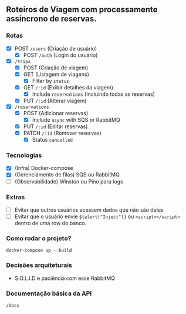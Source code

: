 ## Roteiros de Viagem com processamente assíncrono de reservas.

### Rotas

- [x] POST `/users` (Criação de usuário)
  - [x] POST `/auth` (Login do usuário)
- [x] `/trips`
  - [x] POST (Criação de viagem)
  - [x] GET (Listagem de viagens)
    - [x] Filter by `status`
  - [x] GET `/:id` (Exibir detalhes da viagem)
    - [x] Include `reservations` (Incluindo todas as reservas)
  - [x] PUT `/:id` (Alterar viagem)
- [x] `/reservations`
  - [x] POST (Adicionar reservas)
    - [x] Include `async` with SQS or RabbitMQ
  - [x] PUT `/:id` (Editar reservas)
  - [x] PATCH `/:id` (Remover reservas)
    - [x] Status `cancelled`

### Tecnologias

- [x] (Infra) Docker-compose
- [x] (Gerenciamento de filas) SQS ou RabbitMQ
- [ ] (Observabilidade) Winston ou Pino para logs

### Extras

- [ ] Evitar que outros usuários acessem dados que não são deles
- [ ] Evitar que o usuário envie `${alert("Inject")}` ou `<script></script>` dentro de uma row do banco.

### Como rodar o projeto?

`docker-compose up --build`

### Decisões arquiteturais

- S.O.L.I.D e paciência com esse RabbitMQ

### Documentação básica da API

`/docs`
